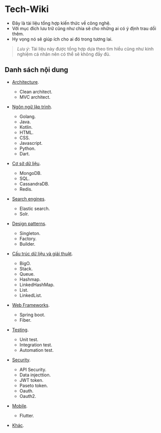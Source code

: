 # Tech-Wiki

- Đây là tài liệu tổng hợp kiến thức về công nghệ.
- Với mục đích lưu trữ cũng như chia sẽ cho những ai có ý định trau dồi thêm.
- Hy vọng nó sẽ giúp ích cho ai đó trong tương lai.

> *Lưu ý*: Tài liệu này được tổng hợp dựa theo tìm hiểu cũng như kinh nghiệm cá nhân nên có thể sẽ không đầy đủ.

## Danh sách nội dung

- [Architecture](./contents/architecture/).

  - Clean architect.
  - MVC architect.

- [Ngôn ngữ lập trình](./contents/programming-languages/).

  - Golang.
  - Java.
  - Kotlin.
  - HTML.
  - CSS.
  - Javascript.
  - Python.
  - Dart.

- [Cơ sở dữ liệu](./contents/databases/).

  - MongoDB.
  - SQL.
  - CassandraDB.
  - Redis.

- [Search engines](./contents/search-engines/).

  - Elastic search.
  - Solr.
  
- [Design patterns](./contents/design-patterns/).

  - Singleton.
  - Factory.
  - Builder.

- [Cấu trúc dữ liệu và giải thuật](./contents/dsa/).

  - BigO.
  - Stack.
  - Queue.
  - Hashmap.
  - LinkedHashMap.
  - List.
  - LinkedList.

- [Web Frameworks](./contents/web-frameworks/).

  - Spring boot.
  - Fiber.

- [Testing](./contents/testing).

  - Unit test.
  - Integration test.
  - Automation test.

- [Security](./contents/security/).

  - API Security.
  - Data injecttion.
  - JWT token.
  - Paseto token.
  - Oauth.
  - Oauth2.

- [Mobile](./contents/mobile/).

  - Flutter.

- [Khác](./contents/others/).
